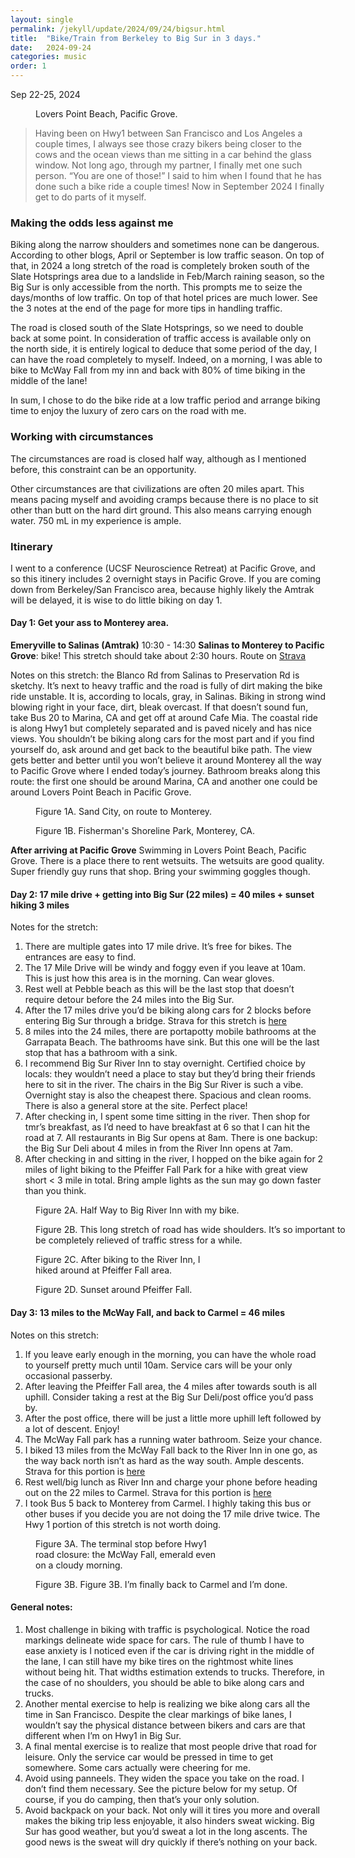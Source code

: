 ```yaml
---
layout: single
permalink: /jekyll/update/2024/09/24/bigsur.html
title:  "Bike/Train from Berkeley to Big Sur in 3 days."
date:   2024-09-24
categories: music
order: 1
---
```

Sep 22-25, 2024

<figure style="width: 300px" class="align-left">
  <img src="{{ site.url }}{{ site.baseurl }}/assets/images/LoversPoint.jpeg" alt="">
  <figcaption> Lovers Point Beach, Pacific Grove.</figcaption>
</figure> 

> Having been on Hwy1 between San Francisco and Los Angeles a couple times, I always see those crazy bikers being closer to the cows and the ocean views than me sitting in a car behind the glass window. Not long ago, through my partner, I finally met one such person. “You are one of those!” I said to him when I found that he has done such a bike ride a couple times! Now in September 2024 I finally get to do parts of it myself.

### Making the odds less against me
Biking along the narrow shoulders and sometimes none can be dangerous. According to other blogs, April or September is low traffic season. On top of that, in 2024 a long stretch of the road is completely broken south of the Slate Hotsprings area due to a landslide in Feb/March raining season, so the Big Sur is only accessible from the north. This prompts me to seize the days/months of low traffic. On top of that hotel prices are much lower. See the 3 notes at the end of the page for more tips in handling traffic.

The road is closed south of the Slate Hotsprings, so we need to double back at some point. In consideration of traffic access is available only on the north side, it is entirely logical to deduce that some period of the day, I can have the road completely to myself. Indeed, on a morning, I was able to bike to McWay Fall from my inn and back with 80% of time biking in the middle of the lane!

In sum, I chose to do the bike ride at a low traffic period and arrange biking time to enjoy the luxury of zero cars on the road with me.

### Working with circumstances
The circumstances are road is closed half way, although as I mentioned before, this constraint can be an opportunity.

Other circumstances are that civilizations are often 20 miles apart. This means pacing myself and avoiding cramps because there is no place to sit other than butt on the hard dirt ground. This also means carrying enough water. 750 mL in my experience is ample.

### Itinerary
I went to a conference (UCSF Neuroscience Retreat) at Pacific Grove, and so this itinery includes 2 overnight stays in Pacific Grove. If you are coming down from Berkeley/San Francisco area, because highly likely the Amtrak will be delayed, it is wise to do little biking on day 1. 

#### Day 1: Get your ass to Monterey area.
**Emeryville to Salinas (Amtrak)** 10:30 - 14:30
**Salinas to Monterey to Pacific Grove**: bike! This stretch should take about 2:30 hours. Route on [Strava](https://strava.app.link/uRCOMY9LjNb)

Notes on this stretch: the Blanco Rd from Salinas to Preservation Rd is sketchy. It’s next to heavy traffic and the road is fully of dirt making the bike ride unstable. It is, according to locals, gray, in Salinas. Biking in strong wind blowing right in your face, dirt, bleak overcast. If that doesn’t sound fun, take Bus 20 to Marina, CA and get off at around Cafe Mia. The coastal ride is along Hwy1 but completely separated and is paved nicely and has nice views. You shouldn’t be biking along cars for the most part and if you find yourself do, ask around and get back to the beautiful bike path. The view gets better and better until you won’t believe it around Monterey all the way to Pacific Grove where I ended today’s journey. Bathroom breaks along this route: the first one should be around Marina, CA and another one could be around Lovers Point Beach in Pacific Grove.

<figure style="width: 300px" class="align-left">
  <img src="{{ site.url }}{{ site.baseurl }}/assets/images/SandCity.jpeg" alt="">
  <figcaption>Figure 1A. Sand City, on route to Monterey.</figcaption>
</figure> 

<figure style="width: 500px" class="align-right">
  <img src="{{ site.url }}{{ site.baseurl }}/assets/images/FishermanShoreLinePark.jpeg" alt="">
  <figcaption>Figure 1B. Fisherman's Shoreline Park, Monterey, CA.</figcaption>
</figure> 

**After arriving at Pacific Grove**
Swimming in Lovers Point Beach, Pacific Grove. There is a place there to rent wetsuits. The wetsuits are good quality. Super friendly guy runs that shop. Bring your swimming goggles though.

#### Day 2: 17 mile drive + getting into Big Sur (22 miles) = 40 miles + sunset hiking 3 miles
Notes for the stretch: 
1. There are multiple gates into 17 mile drive. It’s free for bikes. The entrances are easy to find.
2. The 17 Mile Drive will be windy and foggy even if you leave at 10am. This is just how this area is in the morning. Can wear gloves.
3. Rest well at Pebble beach as this will be the last stop that doesn’t require detour before the 24 miles into the Big Sur.
4. After the 17 miles drive you’d be biking along cars for 2 blocks before entering Big Sur through a bridge. Strava for this stretch is [here](https://strava.app.link/MDVhxxCplNb)
5. 8 miles into the 24 miles, there are portapotty mobile bathrooms at the Garrapata Beach. The bathrooms have sink. But this one will be the last stop that has a bathroom with a sink.
6. I recommend Big Sur River Inn to stay overnight. Certified choice by locals: they wouldn’t need a place to stay but they’d bring their friends here to sit in the river. The chairs in the Big Sur River is such a vibe. Overnight stay is also the cheapest there. Spacious and clean rooms. There is also a general store at the site. Perfect place!
7. After checking in, I spent some time sitting in the river. Then shop for tmr’s breakfast, as I’d need to have breakfast at 6 so that I can hit the road at 7. All restaurants in Big Sur opens at 8am. There is one backup: the Big Sur Deli about 4 miles in from the River Inn opens at 7am.
8. After checking in and sitting in the river, I hopped on the bike again for 2 miles of light biking to the Pfeiffer Fall Park for a hike with great view short < 3 mile in total. Bring ample lights as the sun may go down faster than you think.

<figure style="width: 500px" class="align-center">
  <img src="{{ site.url }}{{ site.baseurl }}/assets/images/Bike.jpeg" alt="">
  <figcaption>Figure 2A. Half Way to Big River Inn with my bike.</figcaption>
</figure> 

<figure style="width: 500px" class="align-center">
  <img src="{{ site.url }}{{ site.baseurl }}/assets/images/wideshoulder.jpeg" alt="">
  <figcaption>Figure 2B. This long stretch of road has wide shoulders. It’s so important to be completely relieved of traffic stress for a while.</figcaption>
</figure> 

<figure style="width: 300px" class="align-right">
  <img src="{{ site.url }}{{ site.baseurl }}/assets/images/pfeifferfall.jpeg" alt="">
  <figcaption>Figure 2C. After biking to the River Inn, I hiked around at Pfeiffer Fall area.</figcaption>
</figure> 

<figure style="width: 500px" class="align-right">
  <img src="{{ site.url }}{{ site.baseurl }}/assets/images/subsetpfeiffer.jpeg" alt="">
  <figcaption>Figure 2D. Sunset around Pfeiffer Fall.</figcaption>
</figure> 

#### Day 3: 13 miles to the McWay Fall, and back to Carmel = 46 miles
Notes on this stretch: 
1. If you leave early enough in the morning, you can have the whole road to yourself pretty much until 10am. Service cars will be your only occasional passerby.
2. After leaving the Pfeiffer Fall area, the 4 miles after towards south is all uphill. Consider taking a rest at the Big Sur Deli/post office you’d pass by.
3. After the post office, there will be just a little more uphill left followed by a lot of descent. Enjoy!
4. The McWay Fall park has a running water bathroom. Seize your chance.
5. I biked 13 miles from the McWay Fall back to the River Inn in one go, as the way back north isn’t as hard as the way south. Ample descents. Strava for this portion is [here](https://strava.app.link/OlcsCStplNb)
6. Rest well/big lunch as River Inn and charge your phone before heading out on the 22 miles to Carmel. Strava for this portion is [here](https://strava.app.link/eL1YbgqplNb)
7. I took Bus 5 back to Monterey from Carmel. I highly taking this bus or other buses if you decide you are not doing the 17 mile drive twice. The Hwy 1 portion of this stretch is not worth doing.

<figure style="width: 300px" class="align-center">
  <img src="{{ site.url }}{{ site.baseurl }}/assets/images/mcwayfall.jpeg" alt="">
  <figcaption>Figure 3A. The terminal stop before Hwy1 road closure: the McWay Fall, emerald even on a cloudy morning.</figcaption>
</figure> 

<figure style="width: 500px" class="align-left">
  <img src="{{ site.url }}{{ site.baseurl }}/assets/images/carmel.jpeg" alt="">
  <figcaption>Figure 3B. Figure 3B. I’m finally back to Carmel and I’m done.</figcaption>
</figure> 

#### General notes:
1. Most challenge in biking with traffic is psychological. Notice the road markings delineate wide space for cars. The rule of thumb I have to ease anxiety is I noticed even if the car is driving right in the middle of the lane, I can still have my bike tires on the rightmost white lines without being hit. That widths estimation extends to trucks. Therefore, in the case of no shoulders, you should be able to bike along cars and trucks.
2. Another mental exercise to help is realizing we bike along cars all the time in San Francisco. Despite the clear markings of bike lanes, I wouldn’t say the physical distance between bikers and cars are that different when I’m on Hwy1 in Big Sur.
3. A final mental exercise is to realize that most people drive that road for leisure. Only the service car would be pressed in time to get somewhere. Some cars actually were cheering for me.
4. Avoid using panneels. They widen the space you take on the road. I don’t find them necessary. See the picture below for my setup. Of course, if you do camping, then that’s your only solution.
5. Avoid backpack on your back. Not only will it tires you more and overall makes the biking trip less enjoyable, it also hinders sweat wicking. Big Sur has good weather, but you’d sweat a lot in the long ascents. The good news is the sweat will dry quickly if there’s nothing on your back.









